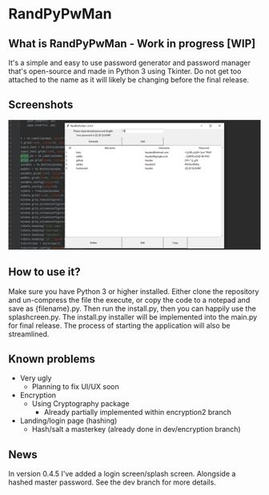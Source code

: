 # RandPyPwMan

## What is RandPyPwMan - Work in progress [WIP]
It's a simple and easy to use password generator and password manager that's open-source and made in Python 3 using Tkinter. Do not get too attached to the name as it will likely be changing before the final release.

## Screenshots
![Screenshot](https://github.com/HaydenHildreth/RandPyPwMan/blob/main/screenshots/screenshot.png)

## How to use it?
Make sure you have Python 3 or higher installed. Either clone the repository and un-compress the file the execute, or copy the code to a notepad and save as {filename}.py. Then run the install.py, then you can happily use the splashcreen.py. The install.py installer will be implemented into the main.py for final release. The process of starting the application will also be streamlined.

## Known problems
- Very ugly
    - Planning to fix UI/UX soon
- Encryption 
    - Using Cryptography package
        - Already partially implemented within encryption2 branch
- Landing/login page (hashing)
    - Hash/salt a masterkey (already done in dev/encryption branch)

## News
In version 0.4.5 I've added a login screen/splash screen. Alongside a hashed master password. See the dev branch for more details.
